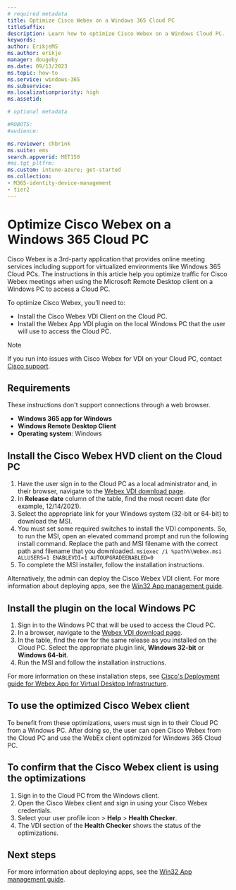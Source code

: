 ```yaml
---
# required metadata
title: Optimize Cisco Webex on a Windows 365 Cloud PC
titleSuffix:
description: Learn how to optimize Cisco Webex on a Windows Cloud PC.
keywords:
author: ErikjeMS  
ms.author: erikje
manager: dougeby
ms.date: 09/13/2023
ms.topic: how-to
ms.service: windows-365
ms.subservice:
ms.localizationpriority: high
ms.assetid: 

# optional metadata

#ROBOTS:
#audience:

ms.reviewer: chbrink
ms.suite: ems
search.appverid: MET150
#ms.tgt_pltfrm:
ms.custom: intune-azure; get-started
ms.collection:
- M365-identity-device-management
- tier2
---
```


# Optimize Cisco Webex on a Windows 365 Cloud PC

Cisco Webex is a 3rd-party application that provides online meeting services including support for virtualized environments like Windows 365 Cloud PCs. The instructions in this article help you optimize traffic for Cisco Webex meetings when using the Microsoft Remote Desktop client on a Windows PC to access a Cloud PC.

To optimize Cisco Webex, you’ll need to:

- Install the Cisco Webex VDI Client on the Cloud PC.
- Install the Webex App VDI plugin on the local Windows PC that the user will use to access the Cloud PC.

> [!NOTE]  
> If you run into issues with Cisco Webex for VDI on your Cloud PC, contact [Cisco support](https://help.webex.com/contact).

## Requirements

These instructions don't support connections through a web browser.

- **Windows 365 app for Windows**
- **Windows Remote Desktop Client**
- **Operating system**: Windows

## Install the Cisco Webex HVD client on the Cloud PC

1. Have the user sign in to the Cloud PC as a local administrator and, in their browser, navigate to the [Webex VDI download page](https://www.webex.com/downloads/teams-vdi.html).
2. In **Release date** column of the table, find the most recent date (for example, 12/14/2021).
3. Select the appropriate link for your Windows system (32-bit or 64-bit) to download the MSI.
4. You must set some required switches to install the VDI components. So, to run the MSI, open an elevated command prompt and run the following install command. Replace the path and MSI filename with the correct path and filename that you downloaded.
    `msiexec /i %path%\Webex.msi ALLUSERS=1 ENABLEVDI=1 AUTOUPGRADEENABLED=0`
5. To complete the MSI installer, follow the installation instructions.

Alternatively, the admin can deploy the Cisco Webex VDI client. For more information about deploying apps, see the [Win32 App management guide](/intune/intune-service/apps/apps-win32-app-management).

## Install the plugin on the local Windows PC

1. Sign in to the Windows PC that will be used to access the Cloud PC.
2. In a browser, navigate to the [Webex VDI download page](https://www.webex.com/downloads/teams-vdi.html).
3. In the table, find the row for the same release as you installed on the Cloud PC. Select the appropriate plugin link, **Windows 32-bit** or **Windows 64-bit**.
4. Run the MSI and follow the installation instructions.

For more information on these installation steps, see [Cisco's Deployment guide for Webex App for Virtual Desktop Infrastructure](https://www.cisco.com/c/en/us/td/docs/voice_ip_comm/cloudCollaboration/wbxt/vdi/wbx-vdi-deployment-guide/wbx-teams-vdi-deployment_chapter_010.html).

## To use the optimized Cisco Webex client

To benefit from these optimizations, users must sign in to their Cloud PC from a Windows PC. After doing so, the user can open Cisco Webex from the Cloud PC and use the WebEx client optimized for Windows 365 Cloud PC.

## To confirm that the Cisco Webex client is using the optimizations

1. Sign in to the Cloud PC from the Windows client.
2. Open the Cisco Webex client and sign in using your Cisco Webex credentials.
3. Select your user profile icon > **Help** > **Health Checker**.
4. The VDI section of the **Health Checker** shows the status of the optimizations.

## Next steps

For more information about deploying apps, see the [Win32 App management guide](/intune/intune-service/apps/apps-win32-app-management).
